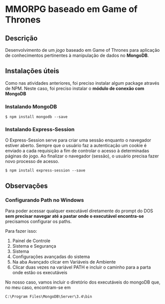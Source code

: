 # MMORPG baseado em Game of Thrones

## Descrição
Desenvolvimento de um *jogo* baseado em Game of Thrones para aplicação de conhecimentos pertinentes à manipulação de dados no **MongoDB**.

## Instalações úteis

Como nas atividades anteriores, foi preciso instalar algum package através de NPM. Neste caso, foi preciso instalar o **módulo de conexão com MongoDB**

### Instalando MongoDB
```shell
$ npm install mongodb --save
```

### Instalando Express-Session

O Express-Session serve para criar uma sessão enquanto o navegador estiver aberto. Sempre que o usuário faz a autenticação um cookie é enviado a cada requisição a fim de controlar o acesso à determinadas páginas do jogo. Ao finalizar o navegador (sessão), o usuário precisa fazer novo processo de acesso.

```shell
$ npm install express-session --save
```

## Observações

### Configurando Path no Windows

Para poder acessar qualquer executável diretamente do prompt do DOS **sem precisar navegar até a pastar onde o executável encontra-se** precisamos configurar os paths. 

Para fazer isso:
1. Painel de Controle
2. Sistema e Segurança
3. Sistema
4. Configurações avançadas do sistema
5. Na aba Avançado clicar em Variáveis de Ambiente
6. Clicar duas vezes na variável PATH e incluir o caminho para a parta onde estão os executáveis

No nosso caso, vamos incluir o diretório dos executáveis do mongoDB que, no meu caso, encontram-se em
```
C:\Program Files\MongoDB\Server\3.4\bin
```